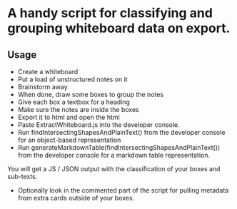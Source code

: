 # A handy script for classifying and grouping whiteboard data on export. 

## Usage

- Create a whiteboard
- Put a load of unstructured notes on it
- Brainstorm away
- When done, draw some boxes to group the notes
- Give each box a textbox for a heading
- Make sure the notes are inside the boxes
- Export it to html and open the html
- Paste ExtractWhiteboard.js into the developer console. 
- Run findIntersectingShapesAndPlainText() from the developer console for an object-based representation
- Run generateMarkdownTable(findIntersectingShapesAndPlainText()) from the developer console for a markdown table representation.

You will get a JS / JSON output with the classification of your boxes and sub-texts. 

- Optionally look in the commented part of the script for pulling metadata from extra cards outside of your boxes.
